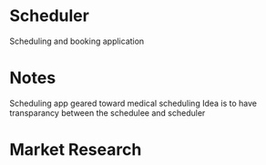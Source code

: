 # Scheduler
Scheduling and booking application

# Notes
Scheduling app geared toward medical scheduling
Idea is to have transparancy between the schedulee and scheduler

# Market Research
